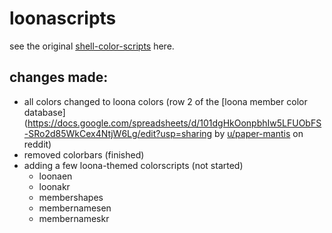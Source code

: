 # loonascripts
see the original [shell-color-scripts](https://github.com/charitarthchugh/shell-color-scripts) here.

## changes made:
- all colors changed to loona colors (row 2 of the [loona member color database](https://docs.google.com/spreadsheets/d/101dgHkOonpbhIw5LFUObFS-SRo2d85WkCex4NtjW6Lg/edit?usp=sharing by [u/paper-mantis](https://www.reddit.com/user/paper-mantis/) on reddit)
- removed colorbars (finished)
- adding a few loona-themed colorscripts (not started)
    - loonaen
    - loonakr
    - membershapes
    - membernamesen
    - membernameskr
